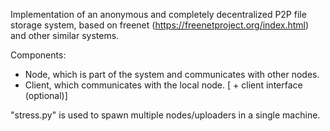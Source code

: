 Implementation of an anonymous and completely decentralized P2P file storage system, based on freenet (https://freenetproject.org/index.html) and other similar systems.

Components:
- Node, which is part of the system and communicates with other nodes.
- Client, which communicates with the local node. [ + client interface (optional)]

"stress.py" is used to spawn multiple nodes/uploaders in a single machine.
